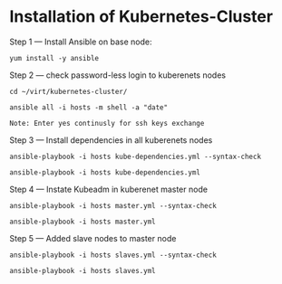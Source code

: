 # Installation of Kubernetes-Cluster

Step 1 — Install Ansible on base node:

    yum install -y ansible

Step 2 — check password-less login to kuberenets nodes

    cd ~/virt/kubernetes-cluster/

    ansible all -i hosts -m shell -a "date"

    Note: Enter yes continusly for ssh keys exchange

Step 3 — Install dependencies in all kuberenets nodes

    ansible-playbook -i hosts kube-dependencies.yml --syntax-check

    ansible-playbook -i hosts kube-dependencies.yml

Step 4 — Instate Kubeadm in kuberenet master node

    ansible-playbook -i hosts master.yml --syntax-check

    ansible-playbook -i hosts master.yml

Step 5 — Added slave nodes to master node

    ansible-playbook -i hosts slaves.yml --syntax-check

    ansible-playbook -i hosts slaves.yml

